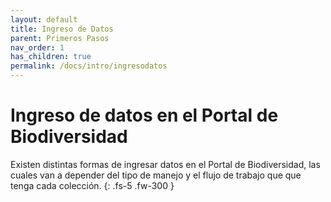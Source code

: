 ```yaml
---
layout: default
title: Ingreso de Datos
parent: Primeros Pasos 
nav_order: 1
has_children: true
permalink: /docs/intro/ingresodatos
---
```



# Ingreso de datos en el Portal de Biodiversidad 

Existen distintas formas de ingresar datos en el Portal de Biodiversidad, las cuales van a depender del tipo de manejo y el flujo de trabajo que que tenga cada colección. 
{: .fs-5 .fw-300 }

